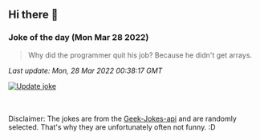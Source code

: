 ## Hi there 👋

### Joke of the day (Mon Mar 28 2022)
<!-- joke -->
>Why did the programmer quit his job? Because he didn't get arrays.
<!-- /joke -->

*Last update: Mon, 28 Mar 2022 00:38:17 GMT*

[![Update joke](https://github.com/nclskfm/nclskfm/actions/workflows/joke.yml/badge.svg)](https://github.com/nclskfm/nclskfm/actions/workflows/joke.yml)

<br><br>
Disclaimer: The jokes are from the [Geek-Jokes-api](https://github.com/sameerkumar18/geek-joke-api) and are randomly selected. That's why they are unfortunately often not funny. :D
